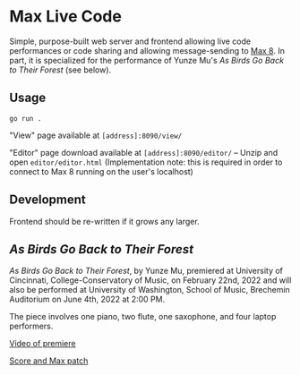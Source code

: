 # Max Live Code

Simple, purpose-built web server and frontend allowing live code performances or code sharing and allowing message-sending to [Max 8](https://cycling74.com/products/max-features). In part, it is specialized for the performance of Yunze Mu's _As Birds Go Back to Their Forest_ (see below).

## Usage

`go run .`

"View" page available at `[address]:8090/view/`

"Editor" page download available at `[address]:8090/editor/` &ndash; Unzip and open `editor/editor.html` (Implementation note: this is required in order to connect to Max 8 running on the user's localhost)

## Development

Frontend should be re-written if it grows any larger.

## _As Birds Go Back to Their Forest_

_As Birds Go Back to Their Forest_, by Yunze Mu, premiered at University of Cincinnati, College-Conservatory of Music, on February 22nd, 2022 and will also be performed at University of Washington, School of Music, Brechemin Auditorium on June 4th, 2022 at 2:00 PM.

The piece involves one piano, two flute, one saxophone, and four laptop performers.

[Video of premiere](https://drive.google.com/file/d/1HKRGgLRM5TYS9-a0ftdf4_JlL24stEFC/view?usp=sharing)

[Score and Max patch](https://drive.google.com/drive/folders/1yyiqiPXrH3JnoTl08uOIHC-JJNlhmsQo)
